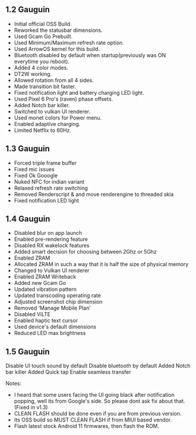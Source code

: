 ## 1.2 Gauguin 

- Initial official OSS Build.
- Reworked the statusbar dimensions.
- Used Gcam Go Prebuilt.
- Used Minimum/Maximum refresh rate option.
- Used ArrowOS kernel for this build.
- Bluetooth disabled by default when startup(previously was ON everytime you reboot).
- Added 4 color modes.
- DT2W working.
- Allowed rotation from all 4 sides.
- Made transition bit faster.
- Fixed notification light and battery charging LED light.
- Used Pixel 6 Pro's (raven) phase offsets.
- Added Notch bar killer.
- Switched to vulkan UI renderer.
- Used monet colors for Power menu.
- Enabled adaptive charging.
- Limited Netflix to 60Hz.

## 1.3 Gauguin 
- Forced triple frame buffer
- Fixed mic issues
- Fixed Ok Gooogle
- Nuked NFC for indian variant
- Relaxed refresh rate switching
- Removed Renderscript & and move renderengine to threaded skia
- Fixed notification LED light

## 1.4 Gauguin 
- Disabled blur on app launch
- Enabled pre-rendering feature
- Disabled RX wakelock features
- Added smart decision for choosing between 2Ghz or 5Ghz
- Enabled ZRAM
- Allocated ZRAM in such a way that it is half the size of physical memory
- Changed to Vulkan UI renderer
- Enabled ZRAM Writeback 
- Added new Gcam Go
- Updated vibration pattern
- Updated transcoding operating rate
- Adjusted screenshot chip dimension
- Removed 'Manage Mobile Plan'
- Disabled ViLTE
- Enabled haptic text cursor
- Used device's default dimensions
- Reduced LED max brightness

## 1.5 Gauguin
Disable UI touch sound by default
Disable bluetooth by default
Added Notch bar killer
Added Quick tap
Enable seamless transfer

Notes:

- I heard that some users facing the UI going black after notification popping, well its from Google's side. So please dont ask fix about that.(Fixed in v1.3)
- CLEAN FLASH should be done even if you are from previous version.
- Its OSS build so MUST CLEAN FLASH if from MIUI based vendor.
- Flash latest stock Android 11 firmwares, then flash the ROM.
